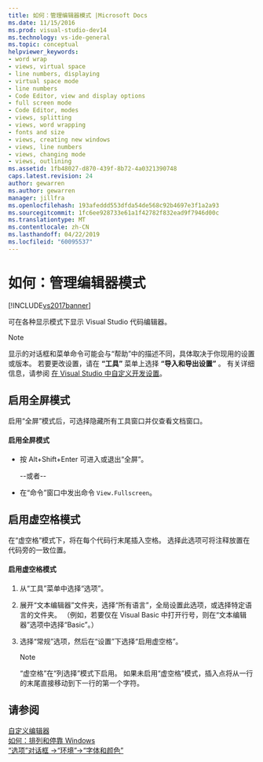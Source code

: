 ```yaml
---
title: 如何：管理编辑器模式 |Microsoft Docs
ms.date: 11/15/2016
ms.prod: visual-studio-dev14
ms.technology: vs-ide-general
ms.topic: conceptual
helpviewer_keywords:
- word wrap
- views, virtual space
- line numbers, displaying
- virtual space mode
- line numbers
- Code Editor, view and display options
- full screen mode
- Code Editor, modes
- views, splitting
- views, word wrapping
- fonts and size
- views, creating new windows
- views, line numbers
- views, changing mode
- views, outlining
ms.assetid: 1fb48027-d870-439f-8b72-4a0321390748
caps.latest.revision: 24
author: gewarren
ms.author: gewarren
manager: jillfra
ms.openlocfilehash: 193afeddd553dfda54de568c92b4697e3f1a2a93
ms.sourcegitcommit: 1fc6ee928733e61a1f42782f832ead9f7946d00c
ms.translationtype: MT
ms.contentlocale: zh-CN
ms.lasthandoff: 04/22/2019
ms.locfileid: "60095537"
---
```

# <a name="how-to-manage-editor-modes"></a>如何：管理编辑器模式
[!INCLUDE[vs2017banner](../includes/vs2017banner.md)]

可在各种显示模式下显示 Visual Studio 代码编辑器。  
  
> [!NOTE]
>  显示的对话框和菜单命令可能会与“帮助”中的描述不同，具体取决于你现用的设置或版本。 若要更改设置，请在 **“工具”** 菜单上选择 **“导入和导出设置”** 。 有关详细信息，请参阅 [在 Visual Studio 中自定义开发设置](http://msdn.microsoft.com/22c4debb-4e31-47a8-8f19-16f328d7dcd3)。  
  
## <a name="enabling-full-screen-mode"></a>启用全屏模式  
 启用“全屏”模式后，可选择隐藏所有工具窗口并仅查看文档窗口。  
  
#### <a name="to-enable-full-screen-mode"></a>启用全屏模式  
  
- 按 Alt+Shift+Enter 可进入或退出“全屏”。  
  
     --或者--  
  
- 在“命令”窗口中发出命令 `View.Fullscreen`。  
  
## <a name="enabling-virtual-space-mode"></a>启用虚空格模式  
 在“虚空格”模式下，将在每个代码行末尾插入空格。 选择此选项可将注释放置在代码旁的一致位置。  
  
#### <a name="to-enable-virtual-space-mode"></a>启用虚空格模式  
  
1. 从“工具”菜单中选择“选项”。  
  
2. 展开“文本编辑器”文件夹，选择“所有语言”，全局设置此选项，或选择特定语言的文件夹。 （例如，若要仅在 Visual Basic 中打开行号，则在“文本编辑器”选项中选择“Basic”。）  
  
3. 选择“常规”选项，然后在“设置”下选择“启用虚空格”。  
  
    > [!NOTE]
    >  “虚空格”在“列选择”模式下启用。 如果未启用“虚空格”模式，插入点将从一行的末尾直接移动到下一行的第一个字符。  
  
## <a name="see-also"></a>请参阅  
 [自定义编辑器](../ide/customizing-the-editor.md)   
 [如何：排列和停靠 Windows](../misc/how-to-arrange-and-dock-windows.md)   
 [“选项”对话框 ->“环境”->“字体和颜色”](../ide/reference/fonts-and-colors-environment-options-dialog-box.md)
